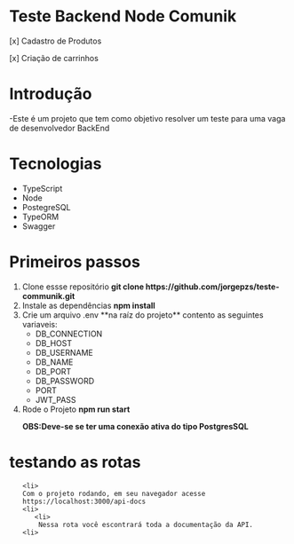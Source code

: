 # Teste Backend Node Comunik

[x] Cadastro de Produtos

[x] Criação de carrinhos

# Introdução

-Este é um projeto que tem como objetivo resolver um teste para uma vaga de desenvolvedor BackEnd

# Tecnologias

<ul>
    <li>TypeScript</li>
    <li>Node</li>
    <li>PostegreSQL</li>
    <li>TypeORM</li>
    <li>Swagger</li>

</ul>

# Primeiros passos

<ol>
  <li>Clone essse repositório <strong>git clone https://github.com/jorgepzs/teste-communik.git</strong></li>
  <li>Instale as dependências <strong>npm install</strong></li>
  <li>Crie um arquivo .env **na raíz do projeto** contento as seguintes variaveis:
  <ul>
    <li>DB_CONNECTION</li>
    <li>DB_HOST</li>
    <li>DB_USERNAME</li>
    <li>DB_NAME</li>
    <li>DB_PORT</li>  
    <li>DB_PASSWORD</li>
    <li>PORT</li>
    <li>JWT_PASS</li>

  </ul>
</li>
  <li>Rode o Projeto <strong>npm run start</strong></li>

<strong>OBS:Deve-se se ter uma conexão ativa do tipo PostgresSQL</strong>

</ol>

# testando as rotas

<ul>

    <li>
    Com o projeto rodando, em seu navegador acesse https://localhost:3000/api-docs 
    <li>
       <li>
        Nessa rota você escontrará toda a documentação da API.
    <li>
</ul>

